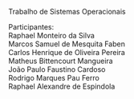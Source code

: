 Trabalho de Sistemas Operacionais

Participantes:  
Raphael Monteiro da Silva  
Marcos Samuel de Mesquita Faben  
Carlos Henrique de Oliveira Pereira  
Matheus Bittencourt Mangueira  
João Paulo Faustino Cardoso  
Rodrigo Marques Pau Ferro  
Raphael Alexandre de Espindola

